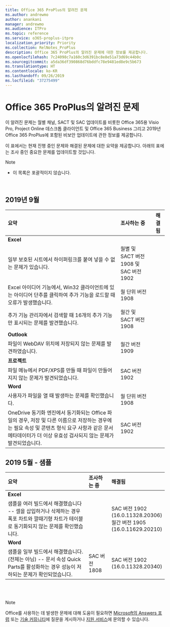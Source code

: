 ```yaml
---
title: Office 365 ProPlus의 알려진 문제
ms.author: andrewmo
author: anankani
manager: andrewmo
ms.audience: ITPro
ms.topic: reference
ms.service: o365-proplus-itpro
localization_priority: Priority
ms.collection: RelNotes_ProPlus
description: Office 365 ProPlus의 알려진 문제에 대한 정보를 제공합니다.
ms.openlocfilehash: 7c24098c7a160c3d6391bc8e8e51a73d69c44b0c
ms.sourcegitcommit: a5da36df390868d76bddfc78e9481ed8e9c5b673
ms.translationtype: HT
ms.contentlocale: ko-KR
ms.lasthandoff: 09/26/2019
ms.locfileid: "37275499"
---
```

# <a name="office-365-proplus-known-issues"></a>Office 365 ProPlus의 알려진 문제

이 알려진 문제는 월별 채널, SACT 및 SAC 업데이트를 비롯한 Office 365용 Visio Pro, Project Online 데스크톱 클라이언트 및 Office 365 Business 그리고 2019년 Office 365 ProPlus에 포함된 비보안 업데이트에 관한 정보를 제공합니다.

이 표에서는 현재 진행 중인 문제와 해결된 문제에 대한 요약을 제공합니다.  아래의 표에는 조사 중인 중요한 문제를 업데이트할 것입니다.

 > [!NOTE]
 >- 이 목록은 포괄적이지 않습니다.

<br>

## <a name="september-2019"></a>2019년 9월

|요약|조사하는 중|해결됨|
|:-------------------------------------------------------------------------------------|:-----|:-----|
|**Excel**
일부 보호된 시트에서 하이퍼링크를 붙여 넣을 수 없는 문제가 있습니다.|월별 및 SACT 버전 1908 및 SAC 버전 1902||
Excel 아이디어 기능에서, Win32 클라이언트에 있는 아이디어 단추를 클릭하여 추가 기능을 로드할 때 오류가 발생했습니다.|월 단위 버전 1908||
추가 기능 관리자에서 검색할 때 16개의 추가 기능만 표시되는 문제를 발견했습니다.|월간 및 SACT 버전 1908||
|**Outlook**
파일이 WebDAV 위치에 저장되지 않는 문제를 발견하였습니다.|월간 버전 1909||
|**프로젝트**
파일 메뉴에서 PDF/XPS를 만들 때 파일이 만들어지지 않는 문제가 발견되었습니다. |SAC 버전 1902||
|**Word**
사용자가 파일을 열 때 발생하는 문제를 확인했습니다.|월 단위 버전 1908||
OneDrive 동기화 엔진에서 동기화되는 Office 파일의 경우, 저장 및 다른 이름으로 저장하는 경우에는 필요 속성 및 콘텐츠 형식 요구 사항과 같은 문서 메타데이터가 더 이상 유효성 검사되지 않는 문제가 발견되었습니다.|SAC 버전 1902||

## <a name="may-2019---sample"></a>2019 5월 - 샘플

|요약|조사하는 중|해결됨|
|:-------------------------------------------------------------------------------------|:-----|:-----|
|**Excel**
샘플을 여러 빌드에서 해결했습니다 -- 셀을 삽입하거나 삭제하는 경우 폭포 차트와 깔때기형 차트가 테이블로 동기화되지 않는 문제를 확인했습니다.||SAC 버전 1902 <br> (16.0.11328.20306) <br> 월간 버전 1905 <br> (16.0.11629.20210)|
|**Word**
샘플을 일부 빌드에서 해결했습니다. (전체는 아님) -- 문서 속성 Quick Parts를 활성화하는 경우 성능이 저하되는 문제가 확인되었습니다.|SAC 버전 1808|SAC 버전 1902 <br> (16.0.11328.20340)|

<br>
<br>

> [!NOTE]
> Office를 사용하는 데 발생한 문제에 대해 도움이 필요하면 [Microsoft의 Answers 포럼](https://answers.microsoft.com/) 또는 [기술 커뮤니티](https://techcommunity.microsoft.com/)에 질문을 게시하거나 [지원 서비스](https://support.microsoft.com/contactus)에 문의할 수 있습니다.
